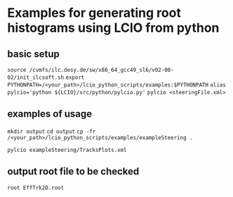 Examples for generating root histograms using LCIO from python
==============================================================

## basic setup
`source /cvmfs/ilc.desy.de/sw/x86_64_gcc49_sl6/v02-00-02/init_ilcsoft.sh`
`export PYTHONPATH=/<your_path>/lcio_python_scripts/examples:$PYTHONPATH`
`alias pylcio='python ${LCIO}/src/python/pylcio.py'`
`pylcio <steeringFile.xml>`

## examples of usage
`mkdir output`
`cd output`
`cp -fr /<your_path>/lcio_python_scripts/examples/exampleSteering .`

`pylcio exampleSteering/TracksPlots.xml`

## output root file to be checked
`root EffTrk2D.root`
